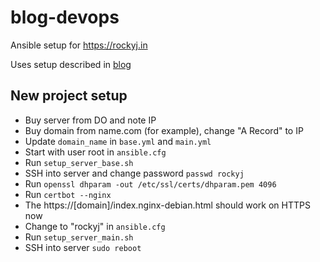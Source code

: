 # blog-devops

Ansible setup for https://rockyj.in

Uses setup described in [blog](https://rockyj.in/2018/10/03/simple-ci.html)

## New project setup

- Buy server from DO and note IP
- Buy domain from name.com (for example), change "A Record" to IP
- Update `domain_name` in `base.yml` and `main.yml`
- Start with user root in `ansible.cfg`
- Run `setup_server_base.sh`
- SSH into server and change password `passwd rockyj`
- Run `openssl dhparam -out /etc/ssl/certs/dhparam.pem 4096`
- Run `certbot --nginx`
- The https://[domain]/index.nginx-debian.html should work on HTTPS now
- Change to "rockyj" in `ansible.cfg`
- Run `setup_server_main.sh`
- SSH into server `sudo reboot`
